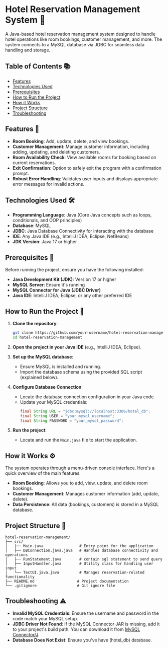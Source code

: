 # Hotel Reservation Management System 🏨

A Java-based hotel reservation management system designed to handle hotel operations like room bookings, customer management, and more. The system connects to a MySQL database via JDBC for seamless data handling and storage.

## Table of Contents 📚
- [Features](#Features)
- [Technologies Used](#technologies-used)
- [Prerequisites](#prerequisites)
- [How to Run the Project](#how-to-run-the-project)
- [How it Works](#how-it-works)
- [Project Structure](#project-structure)
- [Troubleshooting](#troubleshooting)

## Features 🌟
- **Room Booking**: Add, update, delete, and view bookings.
- **Customer Management**: Manage customer information, including adding, updating, and deleting customers.
- **Room Availability Check**: View available rooms for booking based on current reservations.
- **Exit Confirmation**: Option to safely exit the program with a confirmation prompt.
- **Robust Error Handling**: Validates user inputs and displays appropriate error messages for invalid actions.

## Technologies Used 🛠️
- **Programming Language**: Java (Core Java concepts such as loops, conditionals, and OOP principles)
- **Database**: MySQL
- **JDBC**: Java Database Connectivity for interacting with the database
- **IDE**: Any Java IDE (e.g., IntelliJ IDEA, Eclipse, NetBeans)
- **JDK Version**: Java 17 or higher

## Prerequisites 🔧
Before running the project, ensure you have the following installed:

- **Java Development Kit (JDK)**: Version 17 or higher
- **MySQL Server**: Ensure it's running
- **MySQL Connector for Java (JDBC Driver)**
- **Java IDE**: IntelliJ IDEA, Eclipse, or any other preferred IDE

## How to Run the Project 🚀

1. **Clone the repository**:
    ```bash
    git clone https://github.com/your-username/hotel-reservation-management.git
    cd hotel-reservation-management
    ```

2. **Open the project in your Java IDE** (e.g., IntelliJ IDEA, Eclipse).

3. **Set up the MySQL database**:
    - Ensure MySQL is installed and running.
    - Import the database schema using the provided SQL script (explained below).

4. **Configure Database Connection**:
    - Locate the database connection configuration in your Java code.
    - Update your MySQL credentials:
      ```java
      final String URL = "jdbc:mysql://localhost:3306/hotel_db";
      final String USER = "your_mysql_username";
      final String PASSWORD = "your_mysql_password";
      ```

5. **Run the project**:
    - Locate and run the `Main.java` file to start the application.

## How it Works ⚙️

The system operates through a menu-driven console interface. Here's a quick overview of the main features:

- **Room Booking**: Allows you to add, view, update, and delete room bookings.
- **Customer Management**: Manages customer information (add, update, delete).
- **Data Persistence**: All data (bookings, customers) is stored in a MySQL database.

## Project Structure 📂
```plaintext
hotel-reservation-management/
├── src/
│   ├── Main.java                # Entry point for the application
│   ├── DBConnection.java.java   # Handles database connectivity and operations
│   ├── RunStatement.java        # contain sql statement to send query
│   ├── InputHandler.java        # Utility class for handling user input
│   └── TextUI.java.java         # Manages reservation-related functionality
├── README.md                   # Project documentation
└── .gitignore                  # Git ignore file
```
## Troubleshooting ⚠️

- **Invalid MySQL Credentials**: Ensure the username and password in the code match your MySQL setup.
- **JDBC Driver Not Found**: If the MySQL Connector JAR is missing, add it to your project's build path. You can download it from [MySQL Connector/J](https://dev.mysql.com/downloads/connector/j/).
- **Database Does Not Exist**: Ensure you've have (hotel_db) database.
